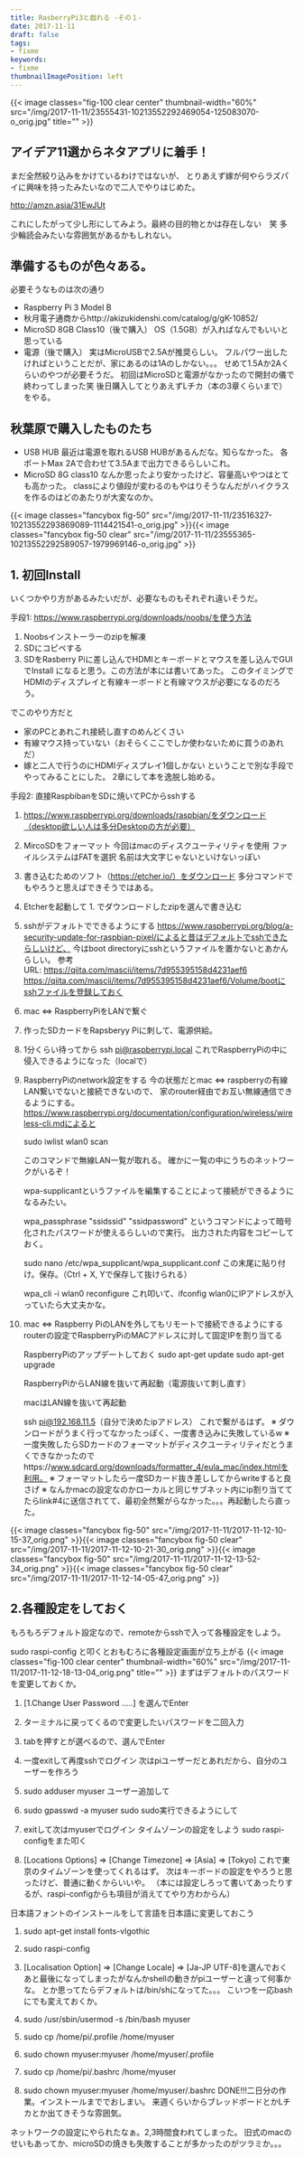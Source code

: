 ```yaml
---
title: RasberryPi3と戯れる -その１-
date: 2017-11-11
draft: false
tags:
- fixme
keywords:
- fixme
thumbnailImagePosition: left
---
```

{{< image classes="fig-100 clear center" thumbnail-width="60%" src="/img/2017-11-11/23555431-10213552292469054-125083070-o_orig.jpg" title="" >}}
## アイデア11選からネタアプリに着手！
まだ全然絞り込みをかけているわけではないが、
とりあえず嫁が何やらラズパイに興味を持ったみたいなので二人でやりはじめた。

http://amzn.asia/31EwJUt

これにしたがって少し形にしてみよう。最終の目的物とかは存在しない　笑
多少輪読会みたいな雰囲気があるかもしれない。

## 準備するものが色々ある。
必要そうなものは次の通り

- Raspberry Pi 3 Model B
- 秋月電子通商からhttp://akizukidenshi.com/catalog/g/gK-10852/
- MicroSD 8GB Class10（後で購入）
      OS（1.5GB）が入ればなんでもいいと思っている
- 電源（後で購入）
      実はMicroUSBで2.5Aが推奨らしい。
      フルパワー出したければということだが、家にあるのは1Aのしかない。。。
      せめて1.5Aか2Aくらいのやつが必要そうだ。
初回はMicroSDと電源がなかったので開封の儀で終わってしまった笑
後日購入してとりあえずLチカ（本の3章くらいまで）をやる。
## 秋葉原で購入したものたち


- USB HUB
      最近は電源を取れるUSB HUBがあるんだな。知らなかった。
      各ポートMax 2Aで合わせて3.5Aまで出力できるらしいこれ。
- MicroSD 8G class10
      なんか思ったより安かったけど、容量高いやつはとても高かった。
      classにより値段が変わるのもやはりそうなんだがハイクラスを作るのはどのあたりが大変なのか。

{{< image classes="fancybox fig-50" src="/img/2017-11-11/23516327-10213552293869089-1114421541-o_orig.jpg" >}}{{< image classes="fancybox fig-50 clear" src="/img/2017-11-11/23555365-10213552292589057-1979969146-o_orig.jpg" >}}

## 1. 初回Install
いくつかやり方があるみたいだが、必要なものもそれぞれ違いそうだ。

手段1: https://www.raspberrypi.org/downloads/noobs/を使う方法

1. Noobsインストーラーのzipを解凍
1. SDにコピペする
1. SDをRasberry Piに差し込んでHDMIとキーボードとマウスを差し込んでGUIでInstall になると思う。この方法が本には書いてあった。
このタイミングでHDMIのディスプレイと有線キーボードと有線マウスが必要になるのだろう。

でこのやり方だと

- 家のPCとあれこれ接続し直すのめんどくさい
- 有線マウス持っていない（おそらくここでしか使わないために買うのあれだ）
- 嫁と二人で行うのにHDMIディスプレイ1個しかない ということで別な手段でやってみることにした。
2章にして本を逸脱し始める。

手段2: 直接RaspbibanをSDに焼いてPCからsshする

1. ​https://www.raspberrypi.org/downloads/raspbian/をダウンロード（desktop欲しい人は多分Desktopの方が必要）
1. MircoSDをフォーマット
      今回はmacのディスクユーティリティを使用
      ファイルシステムはFATを選択
      名前は大文字じゃないといけないっぽい
1. 書き込むためのソフト（https://etcher.io/）をダウンロード
      多分コマンドでもやろうと思えばできそうではある。
1. Etcherを起動して 1. でダウンロードしたzipを選んで書き込む
1. sshがデフォルトでできるようにする
      https://www.raspberrypi.org/blog/a-security-update-for-raspbian-pixel/によると昔はデフォルトでsshできたらしいけど、
      今はboot directoryにsshというファイルを置かないとあかんらしい。
      参考URL: https://qiita.com/mascii/items/7d955395158d4231aef6
      https://qiita.com/mascii/items/7d955395158d4231aef6/Volume/bootにsshファイルを登録しておく
1. mac <=> RaspberryPiをLANで繋ぐ
1. 作ったSDカードをRapsberyy Piに刺して、電源供給。
1. 1分くらい待ってから
      ssh pi@raspberrypi.local
      これでRaspberryPiの中に侵入できるようになった（localで）
1. RaspberryPiのnetwork設定をする
      今の状態だとmac <=> raspberryの有線LAN繋いでないと接続できないので、
      家のrouter経由でお互い無線通信できるようにする。
      https://www.raspberrypi.org/documentation/configuration/wireless/wireless-cli.mdによると
      
      sudo iwlist wlan0 scan
      
      このコマンドで無線LAN一覧が取れる。
      確かに一覧の中にうちのネットワークがいるぞ！
      
      wpa-supplicantというファイルを編集することによって接続ができるようになるみたい。
      
      wpa_passphrase "ssidssid" "ssidpassword"
      というコマンドによって暗号化されたパスワードが使えるらしいので実行。
      出力された内容をコピーしておく。
      
      sudo nano /etc/wpa_supplicant/wpa_supplicant.conf
      この末尾に貼り付け。保存。（Ctrl + X, Yで保存して抜けられる）
      
      wpa_cli -i wlan0 reconfigure
      これ叩いて、ifconfig wlan0にIPアドレスが入っていたら大丈夫かな。
1. mac <=> Raspberry PiのLANを外してもリモートで接続できるようにする
      routerの設定でRaspberryPiのMACアドレスに対して固定IPを割り当てる
      
      RaspberryPiのアップデートしておく
sudo apt-get update
      sudo apt-get upgrade
      
      RaspberryPiからLAN線を抜いて再起動（電源抜いて刺し直す）
      
      macはLAN線を抜いて再起動
      
      ssh pi@192.168.11.5（自分で決めたipアドレス）
      これで繋がるはず。 ※ ダウンロードがうまく行ってなかったっぽく、一度書き込みに失敗しているw
※ 一度失敗したらSDカードのフォーマットがディスクユーティリティだとうまくできなかったのでhttps://www.sdcard.org/downloads/formatter_4/eula_mac/index.htmlを利用。
※ フォーマットしたら一度SDカード抜き差ししてからwriteすると良さげ
※ なんかmacの設定なのかローカルと同じサブネット内にip割り当ててたらlink#4に送信されてて、最初全然繋がらなかった。。。再起動したら直った。

{{< image classes="fancybox fig-50" src="/img/2017-11-11/2017-11-12-10-15-37_orig.png" >}}{{< image classes="fancybox fig-50 clear" src="/img/2017-11-11/2017-11-12-10-21-30_orig.png" >}}{{< image classes="fancybox fig-50" src="/img/2017-11-11/2017-11-12-13-52-34_orig.png" >}}{{< image classes="fancybox fig-50 clear" src="/img/2017-11-11/2017-11-12-14-05-47_orig.png" >}}

## 2.各種設定をしておく
もろもろデフォルト設定なので、remoteからsshで入って各種設定をしよう。

sudo raspi-config
と叩くとおもむろに各種設定画面が立ち上がる
{{< image classes="fig-100 clear center" thumbnail-width="60%" src="/img/2017-11-11/2017-11-12-18-13-04_orig.png" title="" >}}
まずはデフォルトのパスワードを変更しておくか。

1. [1.Change User Password .....] を選んでEnter
1. ターミナルに戻ってくるので変更したいパスワードを二回入力
1. tabを押すと<Finish>が選べるので、選んでEnter
1. 一度exitして再度sshでログイン
次はpiユーザーだとあれだから、自分のユーザーを作ろう

1. sudo adduser myuser
      ユーザー追加して
1. sudo gpasswd -a myuser sudo
      sudo実行できるようにして
1. exitして次はmyuserでログイン
タイムゾーンの設定をしよう
sudo raspi-configをまた叩く

1. [Locations Options] => [Change Timezone] => [Asia] => [Tokyo]
      これで東京のタイムゾーンを使ってくれるはず。
次はキーボードの設定をやろうと思ったけど、普通に動くからいいや。
（本には設定しろって書いてあったりするが、raspi-configからも項目が消えててやり方わからん）

日本語フォントのインストールをして言語を日本語に変更しておこう

1. sudo apt-get install fonts-vlgothic
1. sudo raspi-config
1. [Localisation Option] => [Change Locale] => [Ja-JP UTF-8]を選んでおく
あと最後になってしまったがなんかshellの動きがpiユーザーと違って何事かな。
とか思ってたらデフォルトは/bin/shになってた。。。
こいつを一応bashにでも変えておくか。

1. sudo /usr/sbin/usermod -s /bin/bash myuser
1. sudo cp /home/pi/.profile /home/myuser
1. sudo chown myuser:myuser /home/myuser/.profile
1. sudo cp /home/pi/.bashrc /home/myuser
1. sudo chown myuser:myuser /home/myuser/.bashrc
DONE!!!二日分の作業。インストールまででおしまい。
来週くらいからブレッドボードとかLチカとか出てきそうな雰囲気。

ネットワークの設定にやられたなぁ。2,3時間食われてしまった。
旧式のmacのせいもあってか、microSDの焼きも失敗することが多かったのがツラミか。。。
